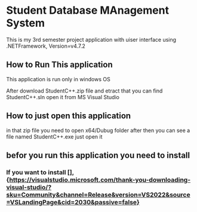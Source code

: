 # Student Database MAnagement System
This is my 3rd semester project application with uiser interface using .NETFramework, Version=v4.7.2

## How to Run This application
This application is run only in windows OS

After download StudentC++.zip file and etract that you can find StudentC++.sln open it from MS Visual Studio 

## How to just open this application 
in that zip file you need to open x64/Dubug folder 
after then you can see a file named StudentC++.exe just open it

## befor you run this application you need to install 

### If you want to install [], {https://visualstudio.microsoft.com/thank-you-downloading-visual-studio/?sku=Community&channel=Release&version=VS2022&source=VSLandingPage&cid=2030&passive=false}
